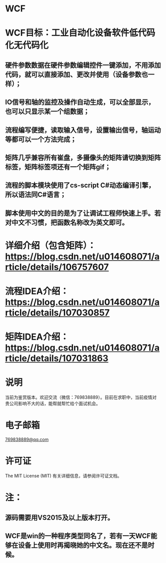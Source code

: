 # WCF

# WCF目标：工业自动化设备软件低代码化无代码化

## 硬件参数数据在硬件参数编辑控件一键添加，不用添加代码，就可以直接添加、更改并使用（设备参数也一样）；

## IO信号和轴的监控及操作自动生成，可以全部显示，也可以只显示某一个组数据；

## 流程编写便捷，读取输入信号，设置输出信号，轴运动等都可以一个方法完成；

## 矩阵几乎兼容所有崔盘，多摄像头的矩阵请切换到矩阵标签，矩阵标签项还有一个矩阵gif；

## 流程的脚本模块使用了cs-script C#动态编译引擎，所以语法同C#语言；

## 脚本使用中文的目的是为了让调试工程师快速上手。若对中文不习惯，把函数名称改为英文即可。

# 详细介绍（包含矩阵）：https://blog.csdn.net/u014608071/article/details/106757607

# 流程IDEA介绍：https://blog.csdn.net/u014608071/article/details/107030857

# 矩阵IDEA介绍：https://blog.csdn.net/u014608071/article/details/107031863

# 说明
当前为鉴赏版本。欢迎交流（微信：769838889）。目前在求职中，当前疫情对贵公司影响不大的话，能帮就帮忙给个面试机会。

# 电子邮箱
769838889@qq.com

# 许可证
The MIT License (MIT) 有关详细信息，请参阅许可证文档。 

# 注：
## 源码需要用VS2015及以上版本打开。
## WCF是win的一种程序类型同名了，若有一天WCF能够在设备上使用时再揭晓她的中文名。现在还不是时候。
